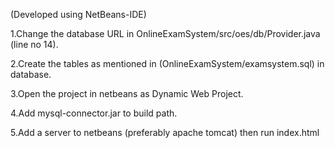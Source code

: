 






(Developed using NetBeans-IDE)



1.Change the database URL in OnlineExamSystem/src/oes/db/Provider.java (line no 14).

2.Create the tables as mentioned in (OnlineExamSystem/examsystem.sql) in database.

3.Open the project in netbeans as Dynamic Web Project.

4.Add mysql-connector.jar to build path.

5.Add a server to netbeans (preferably apache tomcat) then run index.html

